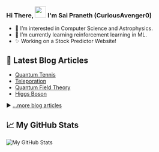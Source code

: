 ### Hi There, <img src="https://raw.githubusercontent.com/MartinHeinz/MartinHeinz/master/wave.gif" width="30px"> I'm Sai Praneth (CuriousAvenger0)

- 👀 I’m interested in Computer Science and Astrophysics.
- 🌱 I’m currently learning reinforcement learning in ML.
- ✨ Working on a Stock Predictor Website!

## 📘 Latest Blog Articles

- [Quantum Tennis](https://curiousavenger.net/blog-QT.html)
- [Teleporation](https://curiousavenger.net/blog-TP.html)
- [Quantum Field Theory](https://curiousavenger.net/blog-QFT.html)
- [Higgs Boson](https://curiousavenger.net/blog-HB.html)


▶ [...more blog articles](https://curiousavenger.net/blog-home.html)


## &#x1f4c8; My GitHub Stats

![My GitHub Stats](https://github-readme-stats.vercel.app/api?username=curiousavenger&include_all_commits=true&hide_border=true&layout=compact&theme=dark&bg_color=0D1117)
